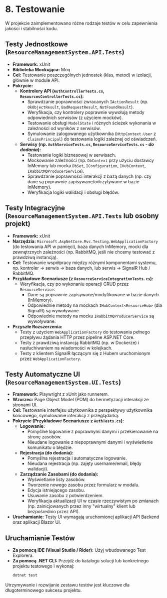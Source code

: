 # 8. Testowanie <a name="testowanie"></a>

W projekcie zaimplementowano różne rodzaje testów w celu zapewnienia jakości i stabilności kodu.

## Testy Jednostkowe (`ResourceManagementSystem.API.Tests`)

*   **Framework:** xUnit
*   **Biblioteka Mockująca:** Moq
*   **Cel:** Testowanie poszczególnych jednostek (klas, metod) w izolacji, głównie w module API.
*   **Pokrycie:**
    *   **Kontrolery API (`AuthControllerTests.cs`, `ResourcesControllerTests.cs`):**
        *   Sprawdzanie poprawności zwracanych `IActionResult` (np. `OkObjectResult`, `BadRequestResult`, `NotFoundResult`).
        *   Weryfikacja, czy kontrolery poprawnie wywołują metody odpowiednich serwisów (z użyciem mocków).
        *   Testowanie obsługi `ModelState` i różnych ścieżek wykonania w zależności od wyników z serwisów.
        *   Symulowanie zalogowanego użytkownika (`HttpContext.User` z `ClaimsPrincipal`) do testowania logiki zależnej od oświadczeń.
    *   **Serwisy (np. `AuthServiceTests.cs`, `ResourceServiceTests.cs` - *do dodania*):**
        *   Testowanie logiki biznesowej w serwisach.
        *   Mockowanie zależności (np. `DbContext` przy użyciu dostawcy InMemory lub mocka `DbSet`, `IConfiguration`, `IHubContext`, `IRabbitMQProducerService`).
        *   Sprawdzanie poprawności interakcji z bazą danych (np. czy dane są poprawnie zapisywane/odczytywane w bazie InMemory).
        *   Weryfikacja logiki walidacji i obsługi błędów.

## Testy Integracyjne (`ResourceManagementSystem.API.Tests` lub osobny projekt)

*   **Framework:** xUnit
*   **Narzędzia:** `Microsoft.AspNetCore.Mvc.Testing.WebApplicationFactory` (do testowania API w pamięci), baza danych InMemory, mocki dla zewnętrznych zależności (np. RabbitMQ, jeśli nie chcemy testować z prawdziwą instancją).
*   **Cel:** Testowanie współpracy między różnymi komponentami systemu, np. kontroler -> serwis -> baza danych, lub serwis -> SignalR Hub / RabbitMQ.
*   **Przykładowe Scenariusze (z `ResourceServiceIntegrationTests.cs`):**
    *   Weryfikacja, czy po wykonaniu operacji CRUD przez `ResourceService`:
        *   Dane są poprawnie zapisywane/modyfikowane w bazie danych (InMemory).
        *   Odpowiednie metody na mockach `IHubContext<ResourceHub>` (dla SignalR) są wywoływane.
        *   Odpowiednie metody na mocku `IRabbitMQProducerService` są wywoływane.
*   **Przyszłe Rozszerzenia:**
    *   Testy z użyciem `WebApplicationFactory` do testowania pełnego przepływu żądania HTTP przez pipeline ASP.NET Core.
    *   Testy z prawdziwą instancją RabbitMQ (np. w Dockerze) i nasłuchiwaniem na wiadomości w kolejkach.
    *   Testy z klientem SignalR łączącym się z Hubem uruchomionym przez `WebApplicationFactory`.

## Testy Automatyczne UI (`ResourceManagementSystem.UI.Tests`)

*   **Framework:** Playwright z xUnit jako runnerem.
*   **Wzorzec:** Page Object Model (POM) do hermetyzacji interakcji ze stronami UI.
*   **Cel:** Testowanie interfejsu użytkownika z perspektywy użytkownika końcowego, symulowanie interakcji z przeglądarką.
*   **Pokrycie (Przykładowe Scenariusze z `AuthTests.cs`):**
    *   **Logowanie:**
        *   Pomyślne logowanie z poprawnymi danymi i przekierowanie na stronę zasobów.
        *   Nieudane logowanie z niepoprawnymi danymi i wyświetlenie komunikatu o błędzie.
    *   **Rejestracja (do dodania):**
        *   Pomyślna rejestracja i automatyczne logowanie.
        *   Nieudana rejestracja (np. zajęty username/email, błędy walidacji).
    *   **Zarządzanie Zasobami (do dodania):**
        *   Wyświetlanie listy zasobów.
        *   Tworzenie nowego zasobu przez formularz w modalu.
        *   Edycja istniejącego zasobu.
        *   Usuwanie zasobu z potwierdzeniem.
        *   Weryfikacja aktualizacji UI w czasie rzeczywistym po zmianach (np. zainicjowanych przez inny "wirtualny" klient lub bezpośrednio przez API).
*   **Uruchamianie:** Testy UI wymagają uruchomionej aplikacji API Backend oraz aplikacji Blazor UI.

## Uruchamianie Testów

*   **Za pomocą IDE (Visual Studio / Rider):** Użyj wbudowanego Test Explorera.
*   **Za pomocą .NET CLI:**
    Przejdź do katalogu solucji lub konkretnego projektu testowego i wykonaj:
    ```bash
    dotnet test
    ```

Utrzymywanie i rozwijanie zestawu testów jest kluczowe dla długoterminowego sukcesu projektu.